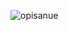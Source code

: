 ![opisanue](https://github.com/irapanch/dakimakura/assets/117355580/0b116b29-9488-4f19-8262-c19b34387368)
